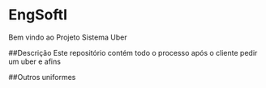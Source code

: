 # EngSoftI
Bem vindo ao Projeto Sistema Uber

##Descrição
Este repositório contém todo o processo após o cliente pedir um uber e afins

##Outros uniformes
